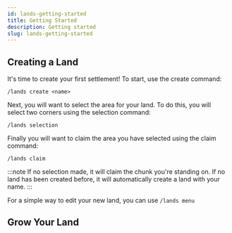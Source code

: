 ```yaml
---
id: lands-getting-started
title: Getting Started
description: Getting started
slug: lands-getting-started
---
```


## Creating a Land
It's time to create your first settlement! To start, use the create command:

`/lands create <name>`

Next, you will want to select the area for your land. To do this, you will select two corners using the selection command:

`/lands selection` 

Finally you will want to claim the area you have selected using the claim command:

`/lands claim`

:::note 
If no selection made, it will claim the chunk you're standing on. 
If no land has been created before, it will automatically create a land with your name. 
:::

For a simple way to edit your new land, you can use `/lands menu`

## Grow Your Land
